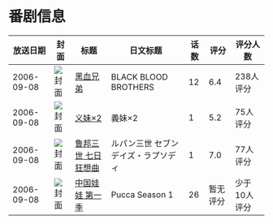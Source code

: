 # 番剧信息

|放送日期|封面|标题|日文标题|话数|评分|评分人数|
|---|---|---|---|---|---|---|
|2006-09-08|![封面](https://lain.bgm.tv/pic/cover/c/26/f5/2090_iIyYy.jpg)|[黑血兄弟](https://bangumi.tv/subject/2090)|BLACK BLOOD BROTHERS|12|6.4|238人评分|
|2006-09-08|![封面](https://bangumi.tv/img/no_icon_subject.png)|[义妹×2](https://bangumi.tv/subject/74449)|義妹×2|1|5.2|75人评分|
|2006-09-08|![封面](https://lain.bgm.tv/pic/cover/c/57/f7/84996_B8XvI.jpg)|[鲁邦三世 七日狂想曲](https://bangumi.tv/subject/84996)|ルパン三世 セブンデイズ・ラプソディ|1|7.0|77人评分|
|2006-09-08|![封面](https://lain.bgm.tv/pic/cover/c/d1/2d/110358_zQX66.jpg)|[中国娃娃 第一季](https://bangumi.tv/subject/110358)|Pucca Season 1|26|暂无评分|少于10人评分|
